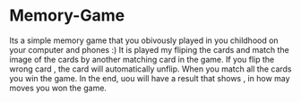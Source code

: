 # Memory-Game
Its a simple memory game that you obivously played in you childhood on your computer and phones :)
It is played my fliping the cards and match the image of the cards by another matching card in the game.
If you flip the wrong card , the card will automatically unflip.
When you match all the cards you win the game.
In the end, uou will have a result that shows , in how may moves you won the game.
